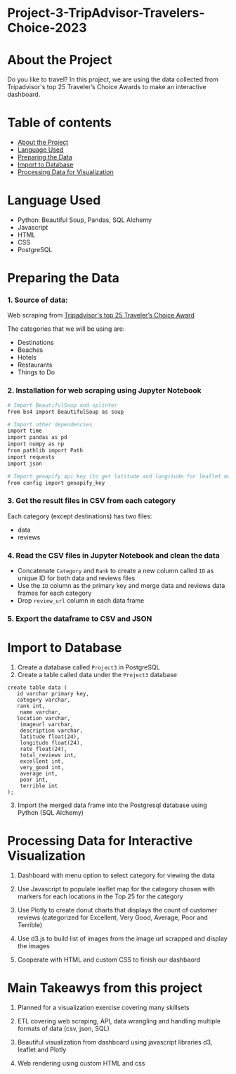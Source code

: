 # Project-3-TripAdvisor-Travelers-Choice-2023
# About the Project

Do you like to travel? In this project, we are using the data collected from Tripadvisor's top 25 Traveler’s Choice Awards to make an interactive dashboard.

# Table of contents

- [About the Project](#about-the-project)
- [Language Used](#language-used)
- [Preparing the Data](#preparing-the-data)
- [Import to Database](#import-to-database)
- [Processing Data for Visualization](#processing-data-for-visualization)


# Language Used
* Python: Beautiful Soup, Pandas, SQL Alchemy
* Javascript
* HTML
* CSS
* PostgreSQL


# Preparing the Data

### 1. Source of data:

Web scraping from [Tripadvisor's top 25 Traveler’s Choice Award ]( https://www.tripadvisor.com/TravelersChoice)

The categories that we will be using are:
* Destinations
* Beaches
* Hotels
* Restaurants
* Things to Do

### 2. Installation for web scraping using Jupyter Notebook
```bash
# Import BeautifulSoup and splinter
from bs4 import BeautifulSoup as soup

# Import other dependencies
import time
import pandas as pd
import numpy as np
from pathlib import Path
import requests
import json

# Import geoapify api key (to get latitude and longitude for leaflet maps)
from config import geoapify_key
```

### 3. Get the result files in CSV from each category
Each category (except destinations) has two files: 

* data
* reviews
### 4. Read the CSV files in Jupyter Notebook and clean the data

* Concatenate `Category` and `Rank` to create a new column called `ID` as unique ID for both data and reviews files
* Use the `ID` column as the primary key and merge data and reviews data frames for each category
* Drop `review_url` column in each data frame

### 5. Export the dataframe to CSV and JSON


# Import to Database
1. Create a database called `Project3` in PostgreSQL
2. Create a table called data under the `Project3` database
```
create table data (
   id varchar primary key,
   category varchar,
   rank int,
    name varchar,
   location varchar,
    imageurl varchar,
    description varchar,
    latitude float(24),
    longitude float(24),
    rate float(24),
    total_reviews int,
    excellent int,
    very_good int,
    average int,
    poor int,
    terrible int
);
```

3. Import the merged data frame into the Postgresql database using Python (SQL Alchemy)



# Processing Data for Interactive Visualization

1. Dashboard with menu option to select category for viewing the data

2. Use Javascript to populate leaflet map for the category chosen with markers for each locations in the Top 25 for the category

3. Use Plotly to create donut charts that displays the count of customer reviews (categorized for Excellent, Very Good, Average, Poor and Terrible)

4. Use d3.js to build list of images from the image url scrapped and display the images

5. Cooperate with HTML and custom CSS to finish our dashbaord



# Main Takeawys from this project

1. Planned for a visualization exercise covering many skillsets

2. ETL covering web scraping, API, data wrangling and handling multiple formats of data (csv, json, SQL)

3. Beautiful visualization from dashboard using javascript libraries d3, leaflet and Plotly

4. Web rendering using custom HTML and css
